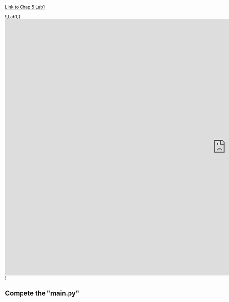 
[Link to Chap 5 Lab1](https://docs.google.com/presentation/d/1r3h2R9JwK9HK_U2Ia-zncL0BSjHV6Giu6ugNJ6yZpgc/edit#slide=id.g11d7236d656_0_107)

![Lab1](<iframe src="https://docs.google.com/presentation/d/e/2PACX-1vTcUdcSOROXZSNo4oMCADk7iMb7ql7hi137T6W7RFahYPMgCKWDJ2z5z5hl0sJUHGFeVE50o7K-Utr8/embed?start=false&loop=false&delayms=3000" frameborder="0" width="1440" height="839" allowfullscreen="true" mozallowfullscreen="true" webkitallowfullscreen="true"></iframe>)

## Compete the "main.py"


